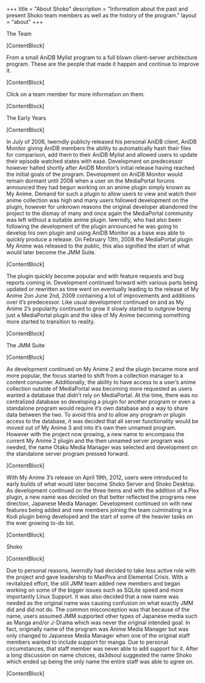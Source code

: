 +++
title = "About Shoko"
description = "Information about the past and present Shoko team members as well as the history of the program."
layout = "about"
+++

The Team

[ContentBlock]

From a small AniDB Mylist program to a full blown client-server architecture program. These are the people that made it happen and continue to improve it.

[ContentBlock]

Click on a team member for more information on them. 

[ContentBlock]

The Early Years

[ContentBlock]

In July of 2006, lwerndly publicly released his personal AniDB client, AniDB Monitor giving AniDB members the ability to automatically hash their files for comparison, add them to their AniDB Mylist and allowed users to update their episode watched states with ease. Development on predecessor however halted shortly after AniDB Monitor’s initial release having reached the initial goals of the program. Development on AniDB Monitor would remain dormant until 2008 when a user on the MediaPortal forums announced they had begun working on an anime plugin simply known as My Anime. Demand for such a plugin to allow users to view and watch their anime collection was high and many users followed development on the plugin, however for unknown reasons the original developer abandoned the project to the dismay of many and once again the MediaPortal community was left without a suitable anime plugin. lwerndly, who had also been following the development of the plugin announced he was going to develop his own plugin and using AniDB Monitor as a base was able to quickly produce a release. On February 13th, 2008 the MediaPortal plugin My Anime was released to the public, this also signified the start of what would later become the JMM Suite.

[ContentBlock]

The plugin quickly become popular and with feature requests and bug reports coming in. Development continued forward with various parts being updated or rewritten as time went on eventually leading to the release of My Anime 2on June 2nd, 2009 containing a lot of improvements and additions over it’s predecessor. Like usual development continued on and as My Anime 2’s popularity continued to grow it slowly started to outgrow being just a MediaPortal plugin and the idea of My Anime becoming something more started to transition to reality.

[ContentBlock]

The JMM Suite

[ContentBlock]

As development continued on My Anime 2 and the plugin became more and more popular, the focus started to shift from a collection manager to a content consumer. Additionally, the ability to have access to a user’s anime collection outside of MediaPortal was becoming more requested as users wanted a database that didn’t rely on MediaPortal. At the time, there was no centralized database so developing a plugin for another program or even a standalone program would require it’s own database and a way to share data between the two. To avoid this and to allow any program or plugin access to the database, it was decided that all server functionality would be moved out of My Anime 3 and into it’s own then unnamed program. However with the project now growing, a new name to encompass the current My Anime 2 plugin and the then unnamed server program was needed, the name Otaku Media Manager was selected and development on the standalone server program pressed forward.

[ContentBlock]

With My Anime 3’s release on April 19th, 2012, users were introduced to early builds of what would later become Shoko Server and Shoko Desktop. As development continued on the three items and with the addition of a Plex plugin, a new name was decided on that better reflected the programs new direction, Japanese Media Manager. Development continued on with new features being added and new members joining the team culminating in a Kodi plugin being developed and the start of some of the heavier tasks on the ever growing to-do list.

[ContentBlock]

Shoko

[ContentBlock]

Due to personal reasons, lwerndly had decided to take less active role with the project and gave leadership to MaxPiva and Elemental Crisis. With a revitalized effort, the still JMM team added new members and began working on some of the bigger issues such as SQLite speed and more importantly Linux Support. It was also decided that a new name was needed as the original name was causing confusion on what exactly JMM did and did not do. The common misconception was that because of the name, users assumed JMM supported other types of Japanese media such as Manga and/or J-Drama which was never the original intended goal. In fact, originally name of the program was Anime Media Manager but was only changed to Japanese Media Manager when one of the original staff members wanted to include support for manga. Due to personal circumstances, that staff member was never able to add support for it. After a long discussion on name choices, da3dsoul suggested the name Shoko which ended up being the only name the entire staff was able to agree on.

[ContentBlock]